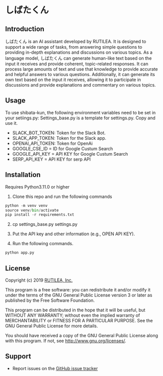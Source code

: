 # しばたくん

## Introduction
しばたくん is an AI assistant developed by RUTILEA. It is designed to support a wide range of tasks, from answering simple questions to providing in-depth explanations and discussions on various topics. As a language model, しばたくん can generate human-like text based on the input it receives and provide coherent, topic-related responses. It can process large amounts of text and use that knowledge to provide accurate and helpful answers to various questions. Additionally, it can generate its own text based on the input it receives, allowing it to participate in discussions and provide explanations and commentary on various topics.

## Usage

To use shibata-kun, the following environment variables need to be set in your setiings.py:
Settings_base.py is a template for settings.py. Copy and use it.

- SLACK_BOT_TOKEN: Token for the Slack Bot.
- SLACK_APP_TOKEN: Token for the Slack app.
- OPENAI_API_TOKEN: Token for OpenAi
- GOOGLE_CSE_ID = ID for Google Custum Search
- GOOGLE_API_KEY = API KEY for Google Custum Search
- SERP_API_KEY = API KEY for serp API


## Installation
Requires Python3.11.0 or higher

1. Clone this repo and run the following commands

```python
python -m venv venv
source venv/bin/activate
pip install -r requirements.txt
```

2. cp settings_base.py settings.py

3. Put the API key and other information (e.g., OPEN API KEY).

4. Run the following commands.
```python
python app.py
```

## License

Copyright (c) 2019 [RUTILEA, Inc.][link-rutilea]

This program is a free software: you can redistribute it and/or modify
it under the terms of the GNU General Public License version 3 or later as published by
the Free Software Foundation.

This program can be distributed in the hope that it will be useful,
but WITHOUT ANY WARRANTY; without even the implied warranty of MERCHANTABILITY or FITNESS FOR A PARTICULAR PURPOSE.
See the GNU General Public License for more details.

You should have received a copy of the GNU General Public License
along with this program.  If not, see <http://www.gnu.org/licenses/>.

## Support

- Report issues on the [GitHub issue tracker][link-github-issues]

<!-- Links -->
[link-github-issues]: https://github.com/RUTILEA/shibata-kun/issues
[link-rutilea]: https://rutilea.com/
